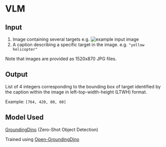 # VLM

## Input

1. Image containing several targets e.g.
   ![example input image](example.jpg)
2. A caption describing a specific target in the image. e.g.
   `"yellow helicopter"`

Note that images are provided as 1520x870 JPG files.

## Output

List of 4 integers corresponding to the bounding box of target identified by the caption within the image in left-top-width-height (LTWH) format.

Example: `[764, 420, 80, 60]`


## Model Used 

[GroundingDino](https://github.com/IDEA-Research/GroundingDINO) (Zero-Shot Object Detection)

Trained using [Open-GroundingDino](https://github.com/longzw1997/Open-GroundingDino)